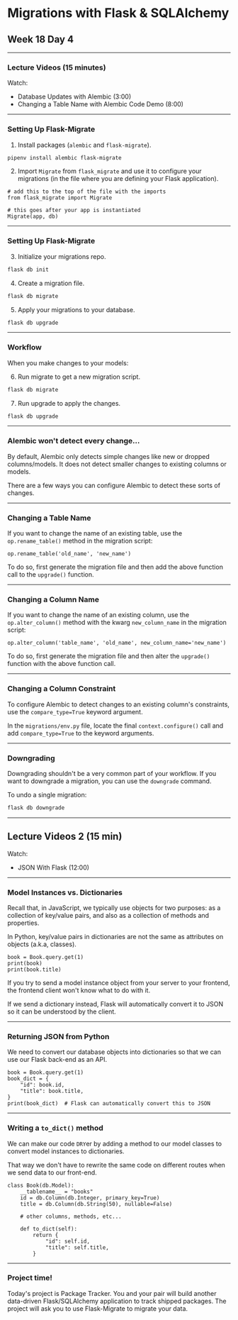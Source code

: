 # Migrations with Flask & SQLAlchemy
## Week 18 Day 4

---

### Lecture Videos (15 minutes)
Watch:
- Database Updates with Alembic (3:00)
- Changing a Table Name with Alembic Code Demo (8:00)

---

### Setting Up Flask-Migrate

1. Install packages (`alembic` and `flask-migrate`).

```bash
pipenv install alembic flask-migrate
```

2. Import `Migrate` from `flask_migrate` and use it to configure your migrations (in the file where you are defining your Flask application).

```python=
# add this to the top of the file with the imports
from flask_migrate import Migrate

# this goes after your app is instantiated
Migrate(app, db)
```

---

### Setting Up Flask-Migrate

3. Initialize your migrations repo.
```bash
flask db init
```

4. Create a migration file.
```bash
flask db migrate
```

5. Apply your migrations to your database.
```bash
flask db upgrade
```


---

### Workflow
When you make changes to your models:

6. Run migrate to get a new migration script.
```bash
flask db migrate
```

7. Run upgrade to apply the changes.
```bash
flask db upgrade
```

---

### Alembic won't detect every change...
By default, Alembic only detects simple changes like new or dropped columns/models. It does not detect smaller changes to existing columns or models.

There are a few ways you can configure Alembic to detect these sorts of changes.

---

### Changing a Table Name

If you want to change the name of an existing table, use the `op.rename_table()` method in the migration script:
```python=
op.rename_table('old_name', 'new_name')
```

To do so, first generate the migration file and then add the above function call to the `upgrade()` function.

---

### Changing a Column Name

If you want to change the name of an existing column, use the `op.alter_column()` method with the kwarg `new_column_name` in the migration script:
```python=
op.alter_column('table_name', 'old_name', new_column_name='new_name')
```

To do so, first generate the migration file and then alter the `upgrade()` function with the above function call.

---

### Changing a Column Constraint
To configure Alembic to detect changes to an existing column's constraints, use the `compare_type=True` keyword argument.

In the `migrations/env.py` file, locate the final `context.configure()` call and add `compare_type=True` to the keyword arguments. 

---

### Downgrading

Downgrading shouldn't be a very common part of your workflow. If you want to downgrade a migration, you can use the `downgrade` command.

To undo a single migration:
```bash
flask db downgrade
```


---

## Lecture Videos 2 (15 min)
Watch:
- JSON With Flask (12:00)

---

### Model Instances vs. Dictionaries

Recall that, in JavaScript, we typically use objects for two purposes: as a collection of key/value pairs, and also as a collection of methods and properties.

In Python, key/value pairs in dictionaries are not the same as attributes on objects (a.k.a, classes).

```python=
book = Book.query.get(1)
print(book)
print(book.title)
```

If you try to send a model instance object from your server to your frontend, the frontend client won't know what to do with it. 

If we send a dictionary instead, Flask will automatically convert it to JSON so it can be understood by the client.

---

### Returning JSON from Python

We need to convert our database objects into dictionaries so that we can use our Flask back-end as an API.

```python=
book = Book.query.get(1)
book_dict = {
    "id": book.id,
    "title": book.title,
}
print(book_dict)  # Flask can automatically convert this to JSON
```


---

### Writing a `to_dict()` method

We can make our code `DRY`er by adding a method to our model classes to convert model instances to dictionaries.

That way we don't have to rewrite the same code on different routes when we send data to our front-end.


```python=
class Book(db.Model):
    __tablename__ = "books"
    id = db.Column(db.Integer, primary_key=True)
    title = db.Column(db.String(50), nullable=False)
    
    # other columns, methods, etc...

    def to_dict(self):
        return {
            "id": self.id,
            "title": self.title,
        }
```

---

### Project time!

Today's project is Package Tracker. You and your pair will build another data-driven Flask/SQLAlchemy application to track shipped packages. The project will ask you to use Flask-Migrate to migrate your data.